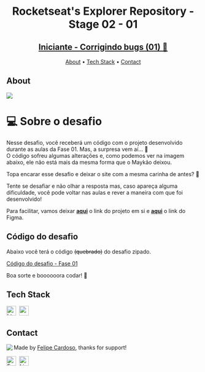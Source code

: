<h1 align="center">
	Rocketseat's Explorer Repository - Stage 02 - 01
</h1>
<h2 align="center">
	<a href="https://JPAantunes1.github.io/RocketSeat_Repository/stage2/challenge01/"> Iniciante - Corrigindo bugs (01) 👀 </a>
</h2>

<p align="center">
	<a href="#about">About</a> •
	<a href="#tech-stack">Tech Stack</a> •
	<a href="#contact">Contact</a> 
</p>

## About
<img src="https://www.rocketseat.com.br/_next/image?url=%2Fassets%2Flogos%2Frocketseat.svg&w=256&q=100">

# 💻 Sobre o desafio

Nesse desafio, você receberá um código com o projeto desenvolvido durante as aulas da Fase 01.
Mas, a surpresa vem aí...  **👀**  
O código sofreu algumas alterações e, como podemos ver na imagem abaixo, ele não está mais da mesma forma que o Maykão deixou.

Topa encarar esse desafio e deixar o site com a mesma carinha de antes? **💜**

Tente se desafiar e não olhar a resposta mas, caso apareça alguma dificuldade, você pode voltar nas aulas e rever a maneira com que foi desenvolvido!

Para facilitar, vamos deixar **[aqui](https://explorer-stage02-p01.vercel.app/)** o link do projeto em si e [**aqui**](https://www.figma.com/file/fAvYZz4dPV5MfhL77XkqkD/Explorer---Stage-01) o link do Figma.

## Código do desafio

Abaixo você terá o código ~~(quebrado)~~ do desafio zipado. 

[Código do desafio - Fase 01](https://s3-us-west-2.amazonaws.com/secure.notion-static.com/64999d76-99f7-4b3f-bcab-41946db94507/Untitled.zip)

Boa sorte e boooooora codar! **🚀**

## Tech Stack
<img src="https://img.shields.io/badge/Html5-05122A?style=flat&logo=html5" alt="html5 Badge" height="25">&nbsp;
<img src="https://img.shields.io/badge/Css3-05122A?style=flat&logo=css3" alt="css3 Badge" height="25">&nbsp;

## Contact
<img align="left" src="https://avatars.githubusercontent.com/JPAntunes1?size=100">

Made by [Felipe Cardoso](https://github.com/fcms14), thanks for support!

<a href="mailto:joaopantunes.adv@gmail.com" target="_blank"><img src="https://img.shields.io/badge/Email-D14836?style=flat&logo=gmail&logoColor=white" alt="Email Badge" height="25"></a>&nbsp;
<a href="https://www.linkedin.com/in/joao-pedro-antuness/" target="_blank"><img src="https://img.shields.io/badge/Linkedin-0077B5?style=flat&logo=linkedin&logoColor=white" alt="LinkedIn Badge" height="25"></a>&nbsp;

<br clear="left"/>
